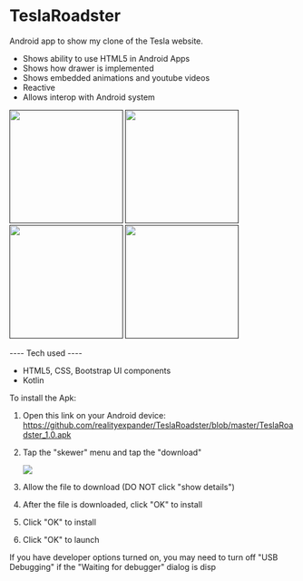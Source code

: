 # TeslaRoadster
Android app to show my clone of the Tesla website.

- Shows ability to use HTML5 in Android Apps
- Shows how drawer is implemented
- Shows embedded animations and youtube videos
- Reactive
- Allows interop with Android system

[<img src="https://user-images.githubusercontent.com/5157474/147436312-f94ef01d-133a-486b-ba83-139f16693c0f.png" width="200"/>]()
[<img src="https://user-images.githubusercontent.com/5157474/147436904-98d37168-bb1c-43c6-b05b-127dac4dc2e6.png" width="200"/>]()
[<img src="https://user-images.githubusercontent.com/5157474/147436920-f8301650-dd63-44cf-9070-c4fc1478547c.png" width="200"/>]()
[<img src="https://user-images.githubusercontent.com/5157474/147436942-99809da6-f7c1-4194-bc80-e6d9e448f562.png" width="200"/>]()


---- Tech used ----
- HTML5, CSS, Bootstrap UI components
- Kotlin

To install the Apk:

1. Open this link on your Android device:
   https://github.com/realityexpander/TeslaRoadster/blob/master/TeslaRoadster_1.0.apk
2. Tap the "skewer" menu and tap the "download"

   [![](https://user-images.githubusercontent.com/5157474/147434050-57102a30-af32-46ed-a90b-d94e0c4a4f35.jpg)]()
3. Allow the file to download (DO NOT click "show details")
4. After the file is downloaded, click "OK" to install
5. Click "OK" to install
6. Click "OK" to launch

If you have developer options turned on, you may need to turn off "USB Debugging" if the "Waiting for debugger" dialog is disp

